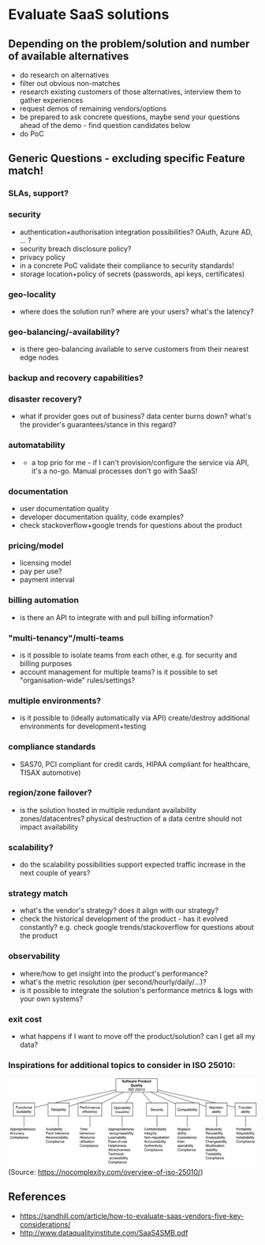 # Evaluate SaaS solutions

## Depending on the problem/solution and number of available alternatives
- do research on alternatives
- filter out obvious non-matches
- research existing customers of those alternatives, interview them to gather experiences
- request demos of remaining vendors/options
- be prepared to ask concrete questions, maybe send your questions ahead of the demo - find question candidates below
- do PoC	

## Generic Questions - excluding specific Feature match!

### SLAs, support?

### security
- authentication+authorisation integration possibilities? OAuth, Azure AD, ... ?	
- security breach disclosure policy?
- privacy policy
- in a concrete PoC validate their compliance to security standards!
- storage location+policy of secrets (passwords, api keys, certificates)

### geo-locality
- where does the solution run? where are your users? what's the latency?

### geo-balancing/-availability? 
- is there geo-balancing available to serve customers from their nearest edge nodes

### backup and recovery capabilities?

### disaster recovery?
- what if provider goes out of business? data center burns down? what's the provider's guarantees/stance in this regard?

### automatability
- - a top prio for me - if I can't provision/configure the service via API, it's a no-go. Manual processes don't go with SaaS!	

### documentation
- user documentation quality
- developer documentation quality, code examples?
- check stackoverflow+google trends for questions about the product

### pricing/model
- licensing model
- pay per use?
- payment interval

### billing automation
- is there an API to integrate with and pull billing information?

### "multi-tenancy"/multi-teams
- is it possible to isolate teams from each other, e.g. for security and billing purposes
- account management for multiple teams? is it possible to set "organisation-wide" rules/settings?

### multiple environments? 
- is it possible to (ideally automatically via API) create/destroy additional environments for development+testing

### compliance standards
- SAS70, PCI compliant for credit cards, HIPAA compliant for healthcare, TISAX automotive)

### region/zone failover? 
- is the solution hosted in multiple redundant availability zones/datacentres? physical destruction of a data centre should not impact availability

### scalability? 
- do the scalability possibilities support expected traffic increase in the next couple of years?

### strategy match
- what's the vendor's strategy? does it align with our strategy?
- check the historical development of the product - has it evolved constantly? e.g. check google trends/stackoverflow for questions about the product

### observability
- where/how to get insight into the product's performance?
- what's the metric resolution (per second/hourly/daily/...)?
- is it possible to integrate the solution's performance metrics & logs with your own systems?

### exit cost
- what happens if I want to move off the product/solution? can I get all my data?

### Inspirations for additional topics to consider in ISO 25010:

![](./iso25010.png)
(Source: https://nocomplexity.com/overview-of-iso-25010/)

## References
- https://sandhill.com/article/how-to-evaluate-saas-vendors-five-key-considerations/
- http://www.dataqualityinstitute.com/SaaS4SMB.pdf
